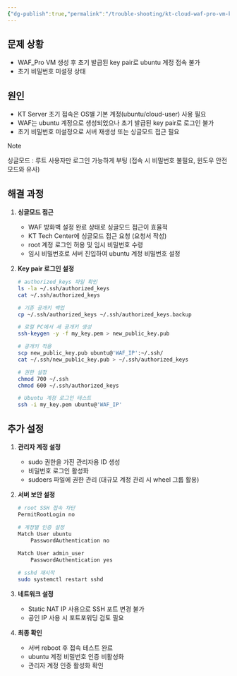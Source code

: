 ```yaml
---
{"dg-publish":true,"permalink":"/trouble-shooting/kt-cloud-waf-pro-vm-key-pair/"}
---
```




## 문제 상황

- WAF_Pro VM 생성 후 초기 발급된 key pair로 ubuntu 계정 접속 불가
- 초기 비밀번호 미설정 상태

## 원인

- KT Server 초기 접속은 OS별 기본 계정(ubuntu/cloud-user) 사용 필요
- WAF는 ubuntu 계정으로 생성되었으나 초기 발급된 key pair로 로그인 불가
- 초기 비밀번호 미설정으로 서버 재생성 또는 싱글모드 접근 필요 

> [!NOTE]
>   싱글모드 : 루트 사용자만 로그인 가능하게 부팅 (접속 시 비밀번호 불필요, 윈도우 안전모드와 유사)


## 해결 과정

1. **싱글모드 접근**
    
    - WAF 방화벽 설정 완료 상태로 싱글모드 접근이 효율적
    - KT Tech Center에 싱글모드 접근 요청 (요청서 작성)
    - root 계정 로그인 허용 및 임시 비밀번호 수령
    - 임시 비밀번호로 서버 진입하여 ubuntu 계정 비밀번호 설정
2. **Key pair 로그인 설정**
    
    ```bash
    # authorized_keys 파일 확인
    ls -la ~/.ssh/authorized_keys
    cat ~/.ssh/authorized_keys
    
    # 기존 공개키 백업
    cp ~/.ssh/authorized_keys ~/.ssh/authorized_keys.backup
    
    # 로컬 PC에서 새 공개키 생성
    ssh-keygen -y -f my_key.pem > new_public_key.pub
    
    # 공개키 적용
    scp new_public_key.pub ubuntu@'WAF_IP':~/.ssh/
    cat ~/.ssh/new_public_key.pub > ~/.ssh/authorized_keys
    
    # 권한 설정
    chmod 700 ~/.ssh
    chmod 600 ~/.ssh/authorized_keys
    
    # Ubuntu 계정 로그인 테스트
    ssh -i my_key.pem ubuntu@'WAF_IP'
    ```
    

## 추가 설정

1. **관리자 계정 설정**
    
    - sudo 권한을 가진 관리자용 ID 생성
    - 비밀번호 로그인 활성화
    - sudoers 파일에 권한 관리 (대규모 계정 관리 시 wheel 그룹 활용)
    
2. **서버 보안 설정**
    
    ```bash
    # root SSH 접속 차단
    PermitRootLogin no
    
    # 계정별 인증 설정
    Match User ubuntu
        PasswordAuthentication no
        
    Match User admin_user
        PasswordAuthentication yes
    
    # sshd 재시작
    sudo systemctl restart sshd
    ```
    
3. **네트워크 설정**
    
    - Static NAT IP 사용으로 SSH 포트 변경 불가
    - 공인 IP 사용 시 포트포워딩 검토 필요
    
4. **최종 확인**
    
    - 서버 reboot 후 접속 테스트 완료
    - ubuntu 계정 비밀번호 인증 비활성화
    - 관리자 계정 인증 활성화 확인
